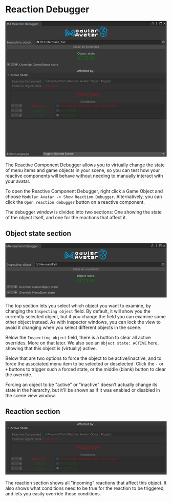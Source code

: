 ﻿---
sidebar_position: 900
---

# Reaction Debugger

![Reaction Debugger](debugger-main-0.png)

The Reactive Component Debugger allows you to virtually change the state of menu items and game objects in your scene,
so you can test how your reactive components will behave without needing to manually interact with your avatar.

To open the Reactive Component Debugger,  right click a Game Object and choose `Modular Avatar -> Show Reaction Debugger`.
Alternatively, you can click the `Open reaction debugger` button on a reactive component.

The debugger window is divided into two sections: One showing the state of the object itself, and one for the reactions
that affect it.

## Object state section

![Top section of the debugger](top-section.png)

The top section lets you select which object you want to examine, by changing the `Inspecting object` field. By default,
it will show you the currently selected object, but if you change the field you can examine some other object instead.
As with inspector windows, you can lock the view to avoid it changing when you select different objects in the scene.

Below the `Inspecting object` field, there is a button to clear all active overrides. More on that later. We also see an
`Object state: ACTIVE` here, showing that this object is (virtually) active.

Below that are two options to force the object to be active/inactive, and to force the associated menu item to be selected
or deselected. Click the `-` or `+` buttons to trigger such a forced state, or the middle (blank) button to clear the
override.

Forcing an object to be "active" or "inactive" doesn't actually change its state in the hierarchy, but it'll be shown as
if it was enabled or disabled in the scene view window. 

## Reaction section

![Bottom section of the debugger](bottom-section.png)

The reaction section shows all "incoming" reactions that affect this object. It also shows what conditions need to be
true for the reaction to be triggered, and lets you easily override those conditions.